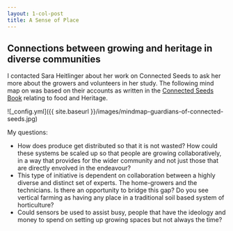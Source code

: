 ```yaml
---
layout: 1-col-post
title: A Sense of Place
---
```


## Connections between growing and heritage in diverse communities

I contacted Sara Heitlinger about her work on Connected Seeds to ask her more about the growers and volunteers in her study. The following mind map on was based on their accounts as written in the [Connected Seeds Book](http://www.connectedseeds.org/wp-content/uploads/2017/02/Connected-Seeds-Book_Low-res.pdf) relating to food and Heritage. 

![_config.yml]({{ site.baseurl }}/images/mindmap-guardians-of-connected-seeds.jpg)

My questions:
- How does produce get distributed so that it is not wasted? How could these systems be scaled up so that people are growing collaboratively, in a way that provides for the wider community and not just those that are directly envolved in the endeavour? 
- This type of initiative is dependent on collaboration between a highly diverse and distinct set of experts. The home-growers and the technicians. Is there an opportunity to bridge this gap? Do you see vertical farming as having any place in a traditional soil based system of horticulture?
- Could sensors be used to assist busy, people that have the ideology and money to spend on setting up growing spaces but not always the time?
